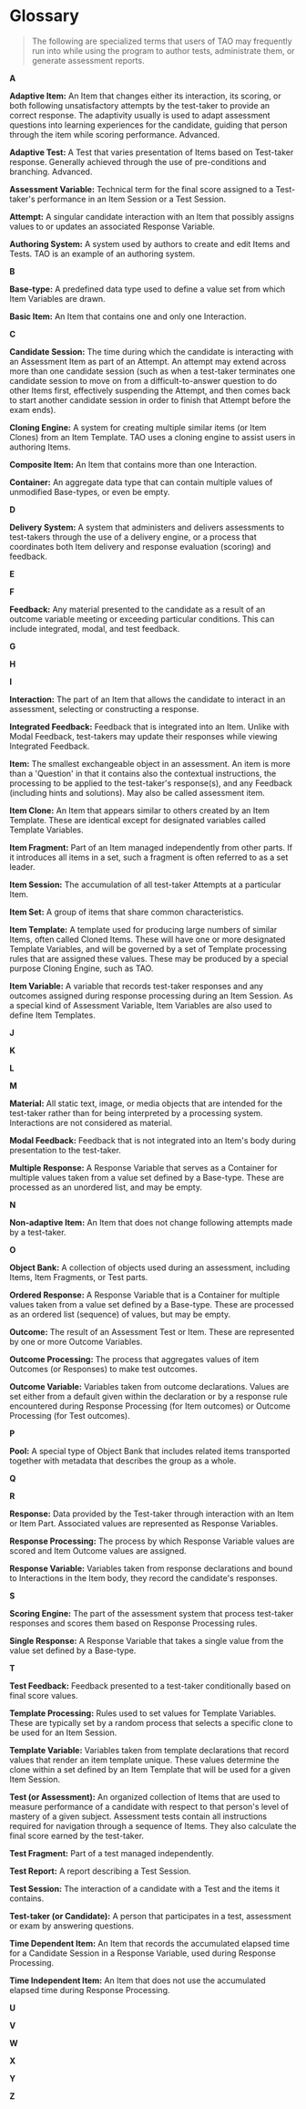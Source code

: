 # Glossary

>The following are specialized terms that users of TAO may frequently run into while using the program to author tests, administrate them, or generate assessment reports.

**A**

**Adaptive Item:** An Item that changes either its interaction, its scoring, or both following unsatisfactory attempts by the test-taker to provide an correct response. The adaptivity usually is used to adapt assessment questions into learning experiences for the candidate, guiding that person through the item while scoring performance. Advanced.

**Adaptive Test:** A Test that varies presentation of Items based on Test-taker response. Generally achieved through the use of pre-conditions and branching. Advanced.

**Assessment Variable:** Technical term for the final score assigned to a Test-taker's performance in an Item Session or a Test Session.

**Attempt:** A singular candidate interaction with an Item that possibly assigns values to or updates an associated Response Variable.

**Authoring System:** A system used by authors to create and edit Items and Tests. TAO is an example of an authoring system.

**B**

**Base-type:** A predefined data type used to define a value set from which Item Variables are drawn.

**Basic Item:** An Item that contains one and only one Interaction.

**C**

**Candidate Session:** The time during which the candidate is interacting with an Assessment Item as part of an Attempt. An attempt may extend across more than one candidate session (such as when a test-taker terminates one candidate session to move on from a difficult-to-answer question to do other Items first, effectively suspending the Attempt, and then comes back to start another candidate session in order to finish that Attempt before the exam ends).

**Cloning Engine:** A system for creating multiple similar items (or Item Clones) from an Item Template. TAO uses a cloning engine to assist users in authoring Items.

**Composite Item:** An Item that contains more than one Interaction.

**Container:** An aggregate data type that can contain multiple values of unmodified Base-types, or even be empty.

**D**

**Delivery System:** A system that administers and delivers assessments to test-takers through the use of a delivery engine, or a process that coordinates both Item delivery and response evaluation (scoring) and feedback.

**E**

**F**

**Feedback:** Any material presented to the candidate as a result of an outcome variable meeting or exceeding particular conditions. This can include integrated, modal, and test feedback.

**G**

**H**

**I**

**Interaction:** The part of an Item that allows the candidate to interact in an assessment, selecting or constructing a response.

**Integrated Feedback:** Feedback that is integrated into an Item. Unlike with Modal Feedback, test-takers may update their responses while viewing Integrated Feedback.

**Item:** The smallest exchangeable object in an assessment. An item is more than a 'Question' in that it contains also the contextual instructions, the processing to be applied to the test-taker's response(s), and any Feedback (including hints and solutions). May also be called assessment item.

**Item Clone:** An Item that appears similar to others created by an Item Template. These are identical except for designated variables called Template Variables.

**Item Fragment:** Part of an Item managed independently from other parts. If it introduces all items in a set, such a fragment is often referred to as a set leader.

**Item Session:** The accumulation of all test-taker Attempts at a particular Item.

**Item Set:** A group of items that share common characteristics. 

**Item Template:** A template used for producing large numbers of similar Items, often called Cloned Items. These will have one or more designated Template Variables, and will be governed by a set of Template processing rules that are assigned these values. These may be produced by a special purpose Cloning Engine, such as TAO.

**Item Variable:** A variable that records test-taker responses and any outcomes assigned during response processing during an Item Session. As a special kind of Assessment Variable, Item Variables are also used to define Item Templates.

**J**

**K**

**L**

**M**

**Material:** All static text, image, or media objects that are intended for the test-taker rather than for being interpreted by a processing system. Interactions are not considered as material.

**Modal Feedback:** Feedback that is not integrated into an Item's body during presentation to the test-taker.

**Multiple Response:** A Response Variable that serves as a Container for multiple values taken from a value set defined by a Base-type. These are processed as an unordered list, and may be empty.

**N**

**Non-adaptive Item:** An Item that does not change following attempts made by a test-taker.

**O**

**Object Bank:** A collection of objects used during an assessment, including Items, Item Fragments, or Test parts.

**Ordered Response:** A Response Variable that is a Container for multiple values taken from a value set defined by a Base-type. These are processed as an ordered list (sequence) of values, but may be empty.

**Outcome:** The result of an Assessment Test or Item. These are represented by one or more Outcome Variables.

**Outcome Processing:** The process that aggregates values of item Outcomes (or Responses) to make test outcomes.

**Outcome Variable:** Variables taken from outcome declarations. Values are set either from a default given within the declaration or by a response rule encountered during Response Processing (for Item outcomes) or Outcome Processing (for Test outcomes).

**P**

**Pool:** A special type of Object Bank that includes related items transported together with metadata that describes the group as a whole.

**Q**

**R**

**Response:** Data provided by the Test-taker through interaction with an Item or Item Part. Associated values are represented as Response Variables.

**Response Processing:** The process by which Response Variable values are scored and Item Outcome values are assigned.

**Response Variable:** Variables taken from response declarations and bound to Interactions in the Item body, they record the candidate's responses.

**S**

**Scoring Engine:** The part of the assessment system that process test-taker responses and scores them based on Response Processing rules.

**Single Response:** A Response Variable that takes a single value from the value set defined by a Base-type.

**T**

**Test Feedback:** Feedback presented to a test-taker conditionally based on final score values.

**Template Processing:** Rules used to set values for Template Variables. These are typically set by a random process that selects a specific clone to be used for an Item Session.

**Template Variable:** Variables taken from template declarations that record values that render an item template unique. These values determine the clone within a set defined by an Item Template that will be used for a given Item Session.

**Test (or Assessment):** An organized collection of Items that are used to measure performance of a candidate with respect to that person's level of mastery of a given subject. Assessment tests contain all instructions required for navigation through a sequence of Items. They also calculate the final score earned by the test-taker.

**Test Fragment:** Part of a test managed independently.

**Test Report:** A report describing a Test Session.

**Test Session:** The interaction of a candidate with a Test and the items it contains.

**Test-taker (or Candidate):** A person that participates in a test, assessment or exam by answering questions.

**Time Dependent Item:** An Item that records the accumulated elapsed time for a Candidate Session in a Response Variable, used during Response Processing.

**Time Independent Item:** An Item that does not use the accumulated elapsed time during Response Processing.

**U**

**V**

**W**

**X**

**Y**

**Z**
